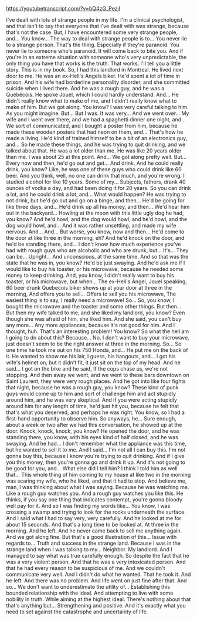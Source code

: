 https://youtubetranscript.com/?v=bQ4zG_PezjI

 I've dealt with lots of strange people in my life. I'm a clinical psychologist, and that isn't to say that everyone that I've dealt with was strange, because that's not the case. But, I have encountered some very strange people, and... You know... The way to deal with strange people is to... You never lie to a strange person. That's the thing. Especially if they're paranoid. You never lie to someone who's paranoid. It will come back to bite you. And if you're in an extreme situation with someone who's very unpredictable, the only thing you have that works is the truth. That works. I'll tell you a little story. This is in my book. So, I had this landlord in Montreal. He lived next door to me. He was an ex-Hell's Angels biker. He'd spent a lot of time in prison. And his wife had borderline personality disorder, and she committed suicide when I lived there. And he was a rough guy, and he was a Québécois. He spoke Jouel, which I could hardly understand. And... He didn't really know what to make of me, and I didn't really know what to make of him. But we got along. You know? I was very careful talking to him. As you might imagine. But... But I was. It was very... And we went over... My wife and I went over there, and we had a spaghetti dinner one night, and... We sort of communicated, and I bought a poster from him, because he made these wooden posters that had neon on them, and... That's how he made a living. He'd kind of trained himself to be a bit of an electronics guy, and... So he made these things, and he was trying to quit drinking, and we talked about that. He was a lot older than me. He was like 20 years older than me. I was about 25 at this point. And... We got along pretty well. But... Every now and then, he'd go out and get... And drink. And he could really drink, you know? Like, he was one of these guys who could drink like 60 beer. And you think, well, no one can drink that much, and you're wrong. I studied alcohol for like 10 years. Some of my... Subjects, fathers, drank 40 ounces of vodka a day, and had been doing it for 20 years. So you can drink a lot, and he could drink a lot, and... What would happen? He was trying to not drink, but he'd go out and go on a binge, and then... He'd be going for like three days, and... He'd drink up all his money, and then... We'd hear him out in the backyard... Howling at the moon with this little ugly dog he had, you know? And he'd howl, and the dog would howl, and he'd howl, and the dog would howl, and... And it was rather unsettling, and made my wife nervous. And... And... But worse, you know, now and then... He'd come to the door at like three in the morning, eh? And he'd knock on the door, and he'd be standing there, and... I don't know how much experience you've had with rough guys who are alcoholic and who are drunk, but... It's... They can be... Upright... And unconscious, at the same time. And so that was the state that he was in, you know? He'd be just swaying. And he'd ask me if I would like to buy his toaster, or his microwave, because he needed some money to keep drinking. And, you know, I didn't really want to buy his toaster, or his microwave, but when... The ex-Hell's Angel, Jouel speaking, 60 beer drunk Quebecois biker shows up at your door at three in the morning, And offers you to sell... Offers to sell you his microwave, The easiest thing is to say, I really need a microwave! So... So, you know, I bought the microwave and the toaster and some other things. But then... But then my wife talked to me, and she liked my landlord, you know? Even though she was afraid of him, she liked him. And she said, you can't buy any more... Any more appliances, because it's not good for him. And I thought, huh. That's an interesting problem! You know? So what the hell am I going to do about this? Because... No, I don't want to buy your microwave, just doesn't seem to be the right answer at three in the morning. So... So one time he took me out on his 750 Honda, and... He put me on the back of it. He wanted to show me his lair, I guess, his hangouts, and... I got his wife's helmet on, but it didn't fit, it just sit on the top of my head. And he said... I got on the bike and he said, If the cops chase us, we're not stopping. And then away we went, and we went to these bars downtown on Saint Laurent, they were very rough places. And he got into like four fights that night, because he was a rough guy, you know? These kind of punk guys would come up to him and sort of challenge him and act stupidly around him, and he was very skeptical. And if you were acting stupidly around him for any length of time, he'd just hit you, because he felt that that's what you deserved, and perhaps he was right. You know, so I had a first-hand opportunity to observe him. So anyways, he... Sure enough, about a week or two after we had this conversation, he showed up at the door. Knock, knock, knock, you know? He opened the door, and he was standing there, you know, with his eyes kind of half closed, and he was swaying. And he had... I don't remember what the appliance was this time, but he wanted to sell it to me. And I said... I'm not all I can buy this. I'm not gonna buy this, because I know you're trying to quit drinking. And if I give you this money, then you're gonna go and drink it up. And it's not going to be good for you, and... What else did I tell him? I think I told him as well that... This whole thing of him coming to my house at like two in the morning was scaring my wife, who he liked, and that it had to stop. And believe me, man, I was thinking about what I was saying. Because he was watching me. Like a rough guy watches you. And a rough guy watches you like this. He thinks, if you say one thing that indicates contempt, you're gonna bloody well pay for it. And so I was finding my words like... You know, I was crossing a swamp and trying to look for the rocks underneath the surface. And I said what I had to say very, very carefully. And he looked at me for about 15 seconds. And that's a long time to be looked at. At three in the morning. And he left. And he never came back to sell me anything again. And we got along fine. But that's a good illustration of this... Issue with regards to... Truth and success in the strange land. Because I was in the strange land when I was talking to my... Neighbor. My landlord. And I managed to say what was true carefully enough. So despite the fact that he was a very violent person. And that he was a very intoxicated person. And that he had every reason to be suspicious of me. And we couldn't communicate very well. And I didn't do what he wanted. That he took it. And he left. And there was no problem. And life went on just fine after that. And so... We don't want to underestimate the utility of... Establishing this bounded relationship with the ideal. And attempting to live with some nobility in truth. While aiming at the highest ideal. There's nothing about that that's anything but... Strengthening and positive. And it's exactly what you need to set against the catastrophe and uncertainty of life.
